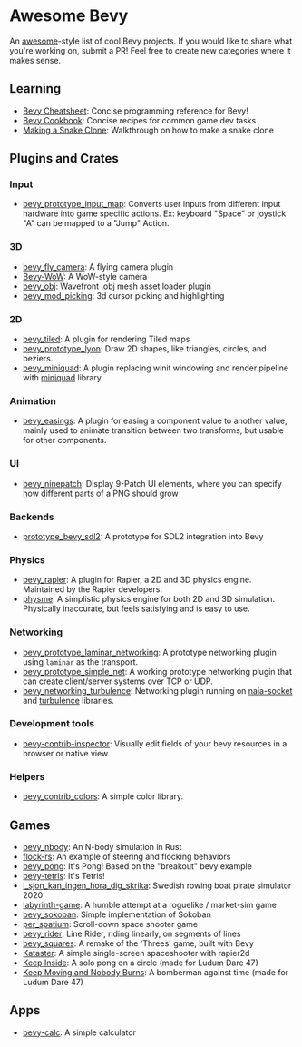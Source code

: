 # Awesome Bevy

An [awesome](https://github.com/sindresorhus/awesome)-style list of cool Bevy projects. If you would like to share what you're working on, submit a PR! Feel free to create new categories where it makes sense.

## Learning

* [Bevy Cheatsheet](https://github.com/jamadazi/bevy-cheatsheet): Concise programming reference for Bevy!
* [Bevy Cookbook](https://github.com/jamadazi/bevy-cookbook): Concise recipes for common game dev tasks
* [Making a Snake Clone](https://mbuffett.com/posts/bevy-snake-tutorial/): Walkthrough on how to make a snake clone

## Plugins and Crates
### Input
* [bevy_prototype_input_map](https://crates.io/crates/bevy_prototype_input_map): Converts user inputs from different input hardware into game specific actions. Ex: keyboard "Space" or joystick "A" can be mapped to a "Jump" Action.

### 3D
* [bevy_fly_camera](https://crates.io/crates/bevy_fly_camera): A flying camera plugin
* [Bevy-WoW](https://github.com/Tezza48/Bevy-WoW): A WoW-style camera
* [bevy_obj](https://github.com/AmionSky/bevy_obj): Wavefront .obj mesh asset loader plugin
* [bevy_mod_picking](https://github.com/aevyrie/bevy_mod_picking): 3d cursor picking and highlighting

### 2D

* [bevy_tiled](https://github.com/stararawn/bevy_tiled): A plugin for rendering Tiled maps
* [bevy_prototype_lyon](https://github.com/Nilirad/bevy_prototype_lyon): Draw 2D shapes, like triangles, circles, and beziers.
* [bevy_miniquad](https://github.com/smokku/bevy_miniquad): A plugin replacing winit windowing and render pipeline with [miniquad](https://github.com/not-fl3/miniquad) library.

### Animation

* [bevy_easings](https://crates.io/crates/bevy_easings): A plugin for easing a component value to another value, mainly used to animate transition between two transforms, but usable for other components.

### UI

* [bevy_ninepatch](https://crates.io/crates/bevy_ninepatch): Display 9-Patch UI elements, where you can specify how different parts of a PNG should grow

### Backends

* [prototype_bevy_sdl2](https://github.com/aclysma/prototype_bevy_sdl2): A prototype for SDL2 integration into Bevy 

### Physics

* [bevy_rapier](https://github.com/dimforge/bevy_rapier): A plugin for Rapier, a 2D and 3D physics engine. Maintained by the Rapier developers.
* [physme](https://github.com/walterpie/physme): A simplistic physics engine for both 2D and 3D simulation. Physically inaccurate, but feels satisfying and is easy to use.

### Networking

* [bevy_prototype_laminar_networking](https://github.com/ncallaway/bevy-prototype-laminar-networking): A prototype networking plugin using `laminar` as the transport.
* [bevy_prototype_simple_net](https://github.com/0x22fe/bevy_prototype_simple_net): A working prototype networking plugin that can create client/server systems over TCP or UDP.
* [bevy_networking_turbulence](https://github.com/smokku/bevy_networking_turbulence): Networking plugin running on [naia-socket](https://github.com/naia-rs/naia-socket) and [turbulence](https://github.com/kyren/turbulence) libraries.

### Development tools
* [bevy-contrib-inspector](https://github.com/jakobhellermann/bevy-contrib-inspector): Visually edit fields of your bevy resources in a browser or native view.

### Helpers
* [bevy_contrib_colors](https://crates.io/crates/bevy_contrib_colors): A simple color library.

## Games

* [bevy_nbody](https://github.com/thallada/bevy-nbody): An N-body simulation in Rust
* [flock-rs](https://github.com/JohnPeel/flock-rs): An example of steering and flocking behaviors
* [bevy_pong](https://github.com/SuperiorJT/bevy_pong): It's Pong! Based on the "breakout" bevy example
* [bevy-tetris](https://github.com/8bit-pudding/bevy-tetris): It's Tetris!
* [i_sjon_kan_ingen_hora_dig_skrika](https://gitlab.com/TheZoq2/i_sjon_kan_ingen_hora_dig_skrika): Swedish rowing boat pirate simulator 2020
* [labyrinth-game](https://github.com/insrcd/labrynth-game): A humble attempt at a roguelike / market-sim game
* [bevy_sokoban](https://github.com/ropewalker/bevy_sokoban): Simple implementation of Sokoban
* [per_spatium](https://gitlab.com/BottledByte/per-spatium): Scroll-down space shooter game
* [bevy_rider](https://github.com/bonsairobo/bevy_rider): Line Rider, riding linearly, on segments of lines
* [bevy_squares](https://github.com/TheNeikos/bevy_squares): A remake of the 'Threes' game, built with Bevy
* [Kataster](https://github.com/Bobox214/Kataster): A simple single-screen spaceshooter with rapier2d
* [Keep Inside](https://github.com/davidB/ld47_keep_inside): A solo pong on a circle (made for Ludum Dare 47)
* [Keep Moving and Nobody Burns](https://github.com/mockersf/kmanb): A bomberman against time (made for Ludum Dare 47)

## Apps
* [bevy-calc](https://github.com/PravinKumar95/simple-calc): A simple calculator

